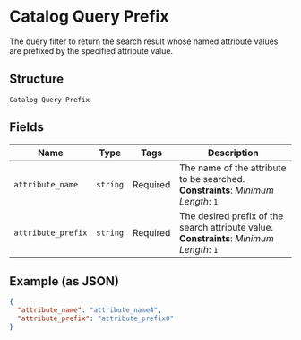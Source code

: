 
# Catalog Query Prefix

The query filter to return the search result whose named attribute values are prefixed by the specified attribute value.

## Structure

`Catalog Query Prefix`

## Fields

| Name | Type | Tags | Description |
|  --- | --- | --- | --- |
| `attribute_name` | `string` | Required | The name of the attribute to be searched.<br>**Constraints**: *Minimum Length*: `1` |
| `attribute_prefix` | `string` | Required | The desired prefix of the search attribute value.<br>**Constraints**: *Minimum Length*: `1` |

## Example (as JSON)

```json
{
  "attribute_name": "attribute_name4",
  "attribute_prefix": "attribute_prefix0"
}
```

